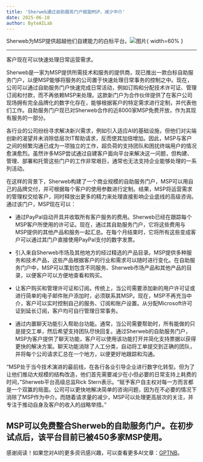 ```yaml
---
title: 'Sherweb通过自助服务门户赋能MSP，减少中介'
date: 2025-06-10
author: ByteAILab
---
```


Sherweb为MSP提供超越他们自建能力的白标平台。![图片](https://ai-techpark.com/wp-content/uploads/Sherweb.jpg){ width=60% }

---
客户现在可以快速处理日常运营需求。

Sherweb是一家为MSP提供所需技术和服务的提供商，现已推出一款白标自助服务门户，以便MSP能够将服务的公司置于快速处理日常事务的控制之中。现在，公司可以通过自助服务门户快速完成日常活动，例如订购和分配技术许可证、管理订阅和付款，而不再依赖MSP来处理。这款新门户为合作伙伴提供了在客户公司现场拥有完全品牌化的数字化存在，能够根据客户的特定需求进行定制，并代表他们工作。自助服务门户现已对Sherweb合作的近8000家MSP免费开放，作为其现有服务的一部分。

各行业的公司纷纷寻求解决新兴需求，例如引入适应AI的基础设施，但他们对尖端创新的渴望并未消除低层次IT帮助请求，反而使其加倍增加。因此，MSP与客户之间的频繁沟通已成为一项独立的工作，超负荷的支持团队和困扰终端用户的情况愈演愈烈。虽然许多MSP尝试通过自建客户面向平台来解决这一问题，但构建、管理、部署和托管这些门户的工作非常艰巨，通常也无法支持企业能够处理的一系列活动。

在这样的背景下，Sherweb构建了一个商业规模的自助服务门户，MSP可以用自己的品牌交付，并可根据每个客户的使用参数进行定制。结果，MSP将运营需求的管理权交给客户，同时释放出更多的精力来处理直接影响企业底线的高级咨询。通过该门户，MSP现在可以：

- 通过PayPal自动开具并收取所有客户服务的费用。Sherweb已经在跟踪每个MSP客户所使用的许可证。现在，通过其自助服务门户，它将这些费用与MSP提供的其他产品和服务一起汇总。在每个月结束时，它将所有这些变成客户可以通过其门户直接使用PayPal支付的数字发票。
  
- 引入来自Sherweb市场及其他地方的经过精选的产品目录。MSP提供多种服务和技术产品，这些产品根据客户的行业和需求可以随时进行变化。在自助服务门户中，MSP可以策划包含不同服务、Sherweb市场产品和其他产品的目录，以便客户可以方便地查看和购买。
  
- 让客户购买和管理许可证和订阅。传统上，当公司需要添加新的用户许可证或进行简单的电子邮件账户添加时，必须联系其MSP。现在，MSP不再充当中介，客户可以实时控制自己的服务、订阅和账户设置。从分配Microsoft许可证到延长订阅，客户均可自行管理日常事务。
  
- 通过内置聊天功能引入帮助台功能。通常，当公司需要帮助时，所有能做的只是提交工单，然后希望支持团队尽快回复。通过Sherweb的自助服务门户，MSP为客户提供了聊天功能，客户可以使用该功能打开并简化支持票据以获得更快的解决方案。聊天功能消除了人工分类，自动将工单提交到正确的团队，并将每个公司请求汇总在一个地方，以便更好地跟踪和沟通。

“MSP处于当今技术演进的最前线，在各行各业引导企业进行数字化转型。但为了让他们推动大规模的结构改造，他们首先需要减少在小但必要的日常支持上耗费的时间，”Sherweb平台高级总监Rick Stern表示。“赋予客户自主权对每一方而言都是一个双赢的局面。公司可以更快地解决简单的咨询问题，因为在不必要的情况下消除了MSP作为中介。而随着请求量的减少，MSP可以处理更高层次的关注，并专注于推动自身及客户的收入的战略举措。”

MSP可以免费整合Sherweb的自助服务门户。在初步试点后，该平台目前已被450多家MSP使用。
---
感谢阅读！如果您对AI的更多资讯感兴趣，可以查看更多AI文章：[GPTNB](https://gptnb.com)。